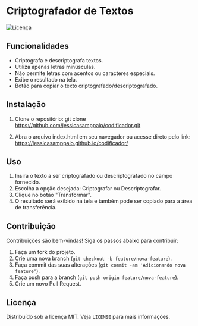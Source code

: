 # Criptografador de Textos

![Licença](https://img.shields.io/badge/License-MIT-blue.svg)

## Funcionalidades

- Criptografa e descriptografa textos.
- Utiliza apenas letras minúsculas.
- Não permite letras com acentos ou caracteres especiais.
- Exibe o resultado na tela.
- Botão para copiar o texto criptografado/descriptografado.

## Instalação

1. Clone o repositório:
git clone https://github.com/jessicasamppaio/codificador.git

2. Abra o arquivo index.html em seu navegador ou acesse direto pelo link: https://jessicasamppaio.github.io/codificador/

## Uso

1. Insira o texto a ser criptografado ou descriptografado no campo fornecido.
2. Escolha a opção desejada: Criptografar ou Descriptografar.
3. Clique no botão "Transformar".
4. O resultado será exibido na tela e também pode ser copiado para a área de transferência.

## Contribuição

Contribuições são bem-vindas! Siga os passos abaixo para contribuir:

1. Faça um fork do projeto.
2. Crie uma nova branch (`git checkout -b feature/nova-feature`).
3. Faça commit das suas alterações (`git commit -am 'Adicionando nova feature'`).
4. Faça push para a branch (`git push origin feature/nova-feature`).
5. Crie um novo Pull Request.

## Licença

Distribuído sob a licença MIT. Veja `LICENSE` para mais informações.
